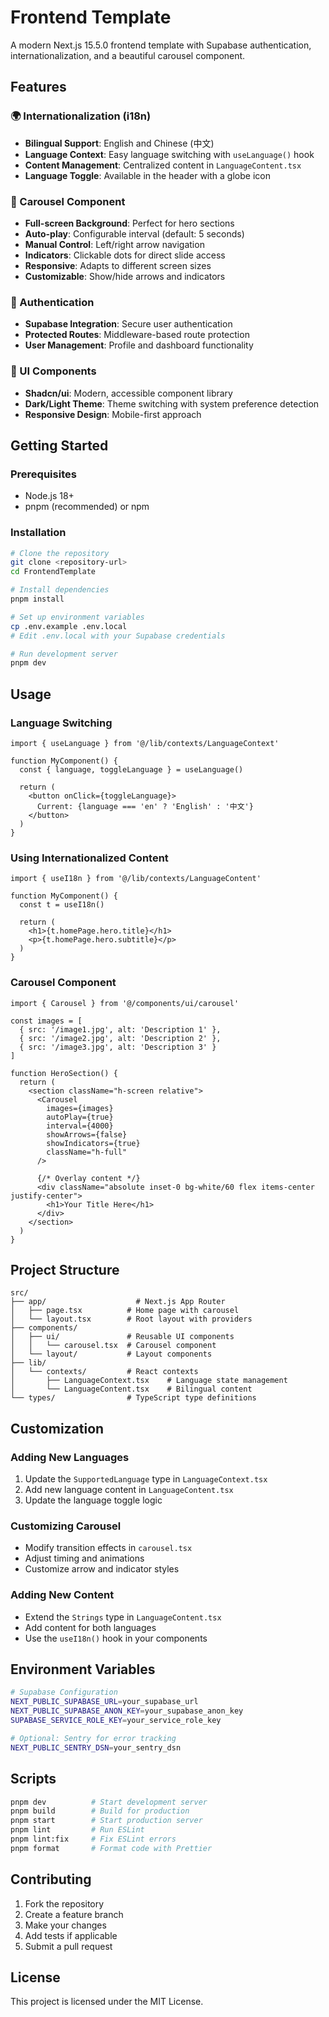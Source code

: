 # Frontend Template

A modern Next.js 15.5.0 frontend template with Supabase authentication, internationalization, and a beautiful carousel component.

## Features

### 🌍 Internationalization (i18n)
- **Bilingual Support**: English and Chinese (中文)
- **Language Context**: Easy language switching with `useLanguage()` hook
- **Content Management**: Centralized content in `LanguageContent.tsx`
- **Language Toggle**: Available in the header with a globe icon

### 🎠 Carousel Component
- **Full-screen Background**: Perfect for hero sections
- **Auto-play**: Configurable interval (default: 5 seconds)
- **Manual Control**: Left/right arrow navigation
- **Indicators**: Clickable dots for direct slide access
- **Responsive**: Adapts to different screen sizes
- **Customizable**: Show/hide arrows and indicators

### 🔐 Authentication
- **Supabase Integration**: Secure user authentication
- **Protected Routes**: Middleware-based route protection
- **User Management**: Profile and dashboard functionality

### 🎨 UI Components
- **Shadcn/ui**: Modern, accessible component library
- **Dark/Light Theme**: Theme switching with system preference detection
- **Responsive Design**: Mobile-first approach

## Getting Started

### Prerequisites
- Node.js 18+ 
- pnpm (recommended) or npm

### Installation
```bash
# Clone the repository
git clone <repository-url>
cd FrontendTemplate

# Install dependencies
pnpm install

# Set up environment variables
cp .env.example .env.local
# Edit .env.local with your Supabase credentials

# Run development server
pnpm dev
```

## Usage

### Language Switching
```tsx
import { useLanguage } from '@/lib/contexts/LanguageContext'

function MyComponent() {
  const { language, toggleLanguage } = useLanguage()
  
  return (
    <button onClick={toggleLanguage}>
      Current: {language === 'en' ? 'English' : '中文'}
    </button>
  )
}
```

### Using Internationalized Content
```tsx
import { useI18n } from '@/lib/contexts/LanguageContent'

function MyComponent() {
  const t = useI18n()
  
  return (
    <h1>{t.homePage.hero.title}</h1>
    <p>{t.homePage.hero.subtitle}</p>
  )
}
```

### Carousel Component
```tsx
import { Carousel } from '@/components/ui/carousel'

const images = [
  { src: '/image1.jpg', alt: 'Description 1' },
  { src: '/image2.jpg', alt: 'Description 2' },
  { src: '/image3.jpg', alt: 'Description 3' }
]

function HeroSection() {
  return (
    <section className="h-screen relative">
      <Carousel
        images={images}
        autoPlay={true}
        interval={4000}
        showArrows={false}
        showIndicators={true}
        className="h-full"
      />
      
      {/* Overlay content */}
      <div className="absolute inset-0 bg-white/60 flex items-center justify-center">
        <h1>Your Title Here</h1>
      </div>
    </section>
  )
}
```

## Project Structure

```
src/
├── app/                    # Next.js App Router
│   ├── page.tsx          # Home page with carousel
│   └── layout.tsx        # Root layout with providers
├── components/
│   ├── ui/               # Reusable UI components
│   │   └── carousel.tsx  # Carousel component
│   └── layout/           # Layout components
├── lib/
│   └── contexts/         # React contexts
│       ├── LanguageContext.tsx    # Language state management
│       └── LanguageContent.tsx    # Bilingual content
└── types/                # TypeScript type definitions
```

## Customization

### Adding New Languages
1. Update the `SupportedLanguage` type in `LanguageContext.tsx`
2. Add new language content in `LanguageContent.tsx`
3. Update the language toggle logic

### Customizing Carousel
- Modify transition effects in `carousel.tsx`
- Adjust timing and animations
- Customize arrow and indicator styles

### Adding New Content
- Extend the `Strings` type in `LanguageContent.tsx`
- Add content for both languages
- Use the `useI18n()` hook in your components

## Environment Variables

```bash
# Supabase Configuration
NEXT_PUBLIC_SUPABASE_URL=your_supabase_url
NEXT_PUBLIC_SUPABASE_ANON_KEY=your_supabase_anon_key
SUPABASE_SERVICE_ROLE_KEY=your_service_role_key

# Optional: Sentry for error tracking
NEXT_PUBLIC_SENTRY_DSN=your_sentry_dsn
```

## Scripts

```bash
pnpm dev          # Start development server
pnpm build        # Build for production
pnpm start        # Start production server
pnpm lint         # Run ESLint
pnpm lint:fix     # Fix ESLint errors
pnpm format       # Format code with Prettier
```

## Contributing

1. Fork the repository
2. Create a feature branch
3. Make your changes
4. Add tests if applicable
5. Submit a pull request

## License

This project is licensed under the MIT License.
